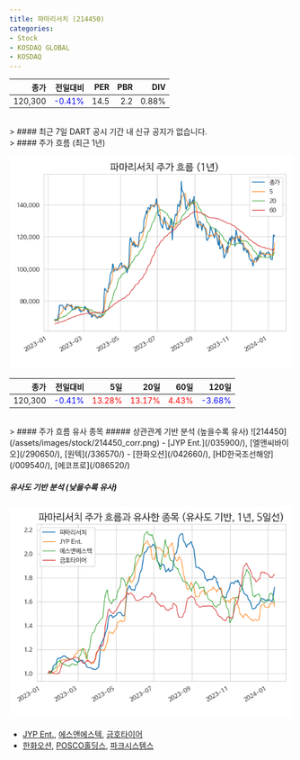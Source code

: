```yaml
---
title: 파마리서치 (214450)
categories:
- Stock
- KOSDAQ GLOBAL
- KOSDAQ
---
```


|종가|전일대비|PER|PBR|DIV|
|---:|-------:|--:|--:|--:|
|120,300|<span style="color: blue">-0.41%</span>|14.5|2.2|0.88%|

<!-- more -->

<br>
> #### 최근 7일 DART 공시
기간 내 신규 공지가 없습니다.

<br>
> #### 주가 흐름 (최근 1년)

![214450](/assets/images/stock/214450.png)

|종가|전일대비|5일|20일|60일|120일|
|---:|-------:|--:|---:|---:|----:|
|120,300|<span style="color: blue">-0.41%</span>|<span style="color: red">13.28%</span>|<span style="color: red">13.17%</span>|<span style="color: red">4.43%</span>|<span style="color: blue">-3.68%</span>|

<br>
> #### 주가 흐름 유사 종목
##### 상관관계 기반 분석 (높을수록 유사)
![214450](/assets/images/stock/214450_corr.png)
- [JYP Ent.](/035900/), [엘앤씨바이오](/290650/), [원텍](/336570/)
- [한화오션](/042660/), [HD한국조선해양](/009540/), [에코프로](/086520/)

##### 유사도 기반 분석 (낮을수록 유사)	
![214450](/assets/images/stock/214450_sim.png)
- [JYP Ent.](/035900/), [에스앤에스텍](/101490/), [금호타이어](/073240/)
- [한화오션](/042660/), [POSCO홀딩스](/005490/), [파크시스템스](/140860/)